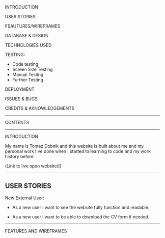INTRODUCTION

USER STORIES

FEAUTURES/WIREFRAMES

DATABASE & DESIGN

TECHNOLOGIES USED

TESTING:
  * Code testing
  * Screen Size Testing
  * Manual Testing
  * Further Testing

DEPLOYMENT

ISSUES & BUGS

CREDITS & AKNOWLEDGEMENTS

-------------------------------------------

CONTENTS

-------------------------------------------

INTRODUCTION 

My name is Tomaz Dobnik and this website is built about me and my personal work I've done when i started to learning to code and my work history before

(Link to live open website)[]

-----------------------------------------
USER STORIES 
------------------------------------------
New External User:

 * As a new user i want to see the website fully function and readable.

 * As a new user i want to be able to download the CV form if needed.

-------------------------------------------------
FEATURES AND WIREFRAMES



 
